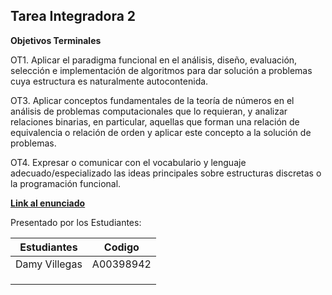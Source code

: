 ## Tarea Integradora 2 
**Objetivos Terminales**

OT1. Aplicar el paradigma funcional en el análisis, diseño, evaluación, selección e implementación de algoritmos para dar solución a problemas cuya estructura es naturalmente autocontenida.

OT3. Aplicar conceptos fundamentales de la teoría de números en el análisis de problemas computacionales que lo requieran, y analizar relaciones binarias, en particular,  aquellas que forman una relación de equivalencia o relación de orden y aplicar este concepto a la solución de problemas.

OT4. Expresar o comunicar con el vocabulario y lenguaje adecuado/especializado las ideas principales sobre estructuras discretas o la programación funcional.

[**Link al enunciado**](https://docs.google.com/document/d/14JzjEBc079L0GOjIsGlpNOyqZuj_5wyM/edit)

Presentado por los Estudiantes:

| Estudiantes           | Codigo |
|----------------------|---------|
| Damy Villegas        |A00398942|
|                      |         |
|                      |         |
|                      |         |
